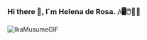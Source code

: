 ### Hi there 🤗, I´m Helena de Rosa. 🎶🖥️🖱️🦄🌞
![IkaMusumeGIF](https://github.com/HelenaDR84/HelenaDR84/assets/149380974/dddff6b2-61b4-4805-ab59-10f84802b7cb)

<!--
# Hello, World!👋

I'm Helena, a tech enthusiast and budding programmer. I'm currently honing my skills in Fullstack development at the Femcoders Norte Bootcamp at Factoría F5.

## 👓 About Me
I'm a woman in tech, passionate about learning and growing in the field. I believe in setting realistic goals and working hard to achieve them. I'm driven by projects that excite me and strive to make them viable and something I can be proud of.

## 🛠 Skills
- **Frontend Development**: Currently learning and improving. HTML5, CSS3, JAVASCRIPT.
- **Backend Development**: On my journey to learn and master.

## 🌱 What I'm Learning
I'm currently focused on learning and mastering Frontend and Backend development. I'm always open to learning new things and improving my skills.

## 💡 Goals
My goal is to become a proficient developer and work on projects that I'm passionate about. I believe in setting realistic goals and working hard to achieve them.

## 🤝 Soft Skills
I believe soft skills are essential in all aspects of life. I strive to improve my communication and teamwork skills, and I believe a positive attitude can make a big difference in any project.

## 📫 How to Reach Me
Feel free to connect with me on Linkdn  or send me an email at helenaderosa84@gmail.com.
-->
